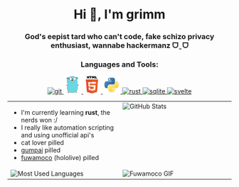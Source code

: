 <h1 align="center">Hi 👋, I'm grimm</h1>
<h3 align="center">God's eepist tard who can't code, fake schizo privacy enthusiast, wannabe hackermanz ᗜˬᗜ</h3>

<div align="center"> 
  <h3>Languages and Tools:</h3>
  <p>
    <a href="https://git-scm.com/" target="_blank" rel="noreferrer">
      <img src="https://www.vectorlogo.zone/logos/git-scm/git-scm-icon.svg" alt="git" width="40" height="40"/>
    </a>
    <a href="https://golang.org" target="_blank" rel="noreferrer">
      <img src="https://raw.githubusercontent.com/devicons/devicon/master/icons/go/go-original.svg" alt="go" width="40" height="40"/>
    </a>
    <a href="https://www.w3.org/html/" target="_blank" rel="noreferrer">
      <img src="https://raw.githubusercontent.com/devicons/devicon/master/icons/html5/html5-original-wordmark.svg" alt="html5" width="40" height="40"/>
    </a>
    <a href="https://www.python.org" target="_blank" rel="noreferrer">
      <img src="https://raw.githubusercontent.com/devicons/devicon/master/icons/python/python-original.svg" alt="python" width="40" height="40"/>
    </a>
    <a href="https://www.rust-lang.org" target="_blank" rel="noreferrer">
      <img src="https://rustacean.net/assets/rustacean-flat-happy.svg" alt="rust" width="40" height="40"/>
    </a>
    <a href="https://www.sqlite.org/" target="_blank" rel="noreferrer">
      <img src="https://www.vectorlogo.zone/logos/sqlite/sqlite-icon.svg" alt="sqlite" width="40" height="40"/>
    </a>
    <a href="https://svelte.dev" target="_blank" rel="noreferrer">
      <img src="https://upload.wikimedia.org/wikipedia/commons/1/1b/Svelte_Logo.svg" alt="svelte" width="40" height="40"/>
    </a>
  </p>
</div>


<table>
  <tr>
    <td valign="top" width="50%">
      <ul>
        <li>I'm currently learning <strong>rust</strong>, the nerds won :/</li>
        <li>I really like automation scripting and using unofficial api's</li>
        <li>cat lover pilled</li>
        <li><a href="https://www.twitch.tv/gumpai_">gumpai</a> pilled</li>
        <li><a href="https://www.youtube.com/@FUWAMOCOch/streams">fuwamoco</a> (hololive) pilled</li>
      </ul>
    </td>
    <td valign="top" width="50%">
      <img src="https://github-readme-stats.vercel.app/api?username=fvckgrimm&show_icons=true&theme=dark&hide_border=true&bg_color=0D1117" alt="GitHub Stats" width="100%">
    </td>
  </tr>
  <tr>
    <td width="50%">
      <img src="https://github-readme-stats.vercel.app/api/top-langs/?username=fvckgrimm&theme=dark&hide_border=true&bg_color=0D1117" alt="Most Used Languages" width="100%">
    </td>
    <td width="50%">
      <img src="https://media1.tenor.com/m/PExYmRtYzzsAAAAd/fuwamoco-fuwawa.gif" alt="Fuwamoco GIF" width="100%">
    </td>
  </tr>
</table>



<!-- <p align="left"> <img src="https://komarev.com/ghpvc/?username=fvckgrimm&label=Profile%20views&color=0e75b6&style=flat" alt="fvckgrimm" /> </p> -->
<!--
**fvckgrimm/fvckgrimm** is a ✨ _special_ ✨ repository because its `README.md` (this file) appears on your GitHub profile.

Here are some ideas to get you started:

- 🔭 I’m currently working on ...
- 🌱 I’m currently learning ...
- 👯 I’m looking to collaborate on ...
- 🤔 I’m looking for help with ...
- 💬 Ask me about ...
- 📫 How to reach me: ...
- 😄 Pronouns: ...
- ⚡ Fun fact: ...
-->
